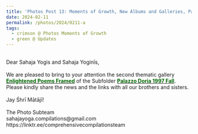 ```yaml
---
title: 'Photos Post 13: Moments of Growth, New Albums and Galleries, Part 13'
date: 2024-02-11
permalink: /photos/2024/0211-a
tags:
  - crimson @ Photos Moments of Growth
  - green @ Updates
---
```


<p>
<br>
Dear Sahaja Yogis and Sahaja Yoginīs,<br>
<br>
We are pleased to bring to your attention the second thematic gallery <a href="https://imageevent.com/sahaja/shrimatajisplaces/palazzodoriafall1997/resting"><font color="DarkGreen"><b>Enlightened Poems Framed</b></font></a> of the Subfolder <a href="https://imageevent.com/sahaja/shrimatajisplaces/palazzodoriafall1997"><font color="DarkGreen"><b>Palazzo Doria 1997 Fall</b></font></a>.<br>
Please kindly share the news and the links with all our brothers and sisters.<br>
<br>
Jay Śhrī Mātājī!<br>
<br>
The Photo Subteam<br>
sahajayoga.compilations@gmail.com<br>
https://linktr.ee/comprehensivecompilationsteam<br>
</p>